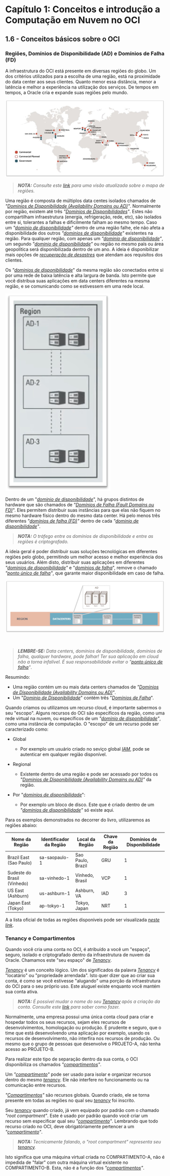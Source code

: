 # Capítulo 1: Conceitos e introdução a Computação em Nuvem no OCI

## 1.6 - Conceitos básicos sobre o OCI

### __Regiões, Domínios de Disponibilidade (AD) e Domínios de Falha (FD)__

A infraestrutura do OCI está presente em diversas regiões do globo. Um dos critérios utilizados para a escolha de uma região, está na proximidade do data center aos seus clientes. Quanto menor essa distância, menor a latência e melhor a experiência na utilização dos serviços. De tempos em tempos, a Oracle cria e expande suas regiões pelo mundo.

![alt_text](./images/ch1_1-2_1.jpg  "Oracle Cloud Regions Available Worldwide")

>_**__NOTA:__** Consulte este [link](https://www.oracle.com/cloud/architecture-and-regions/) para uma visão atualizada sobre o mapa de regiões._

Uma região é composta de múltiplos data centes isolados chamados de _"[Dominios de Disponibilidade (Availability Domains ou AD)](https://docs.oracle.com/pt-br/iaas/Content/General/Concepts/regions.htm#top)"_. Normalmente por região, existem até três _"[Dominios de Disponibilidades](https://docs.oracle.com/pt-br/iaas/Content/General/Concepts/regions.htm#top)"_. Estes não compartilham infraestrutura (energia, refrigeração, rede, etc), são isolados entre si, tolerantes a falhas e dificilmente falham ao mesmo tempo. Caso um _"[dominio de disponibilidade](https://docs.oracle.com/pt-br/iaas/Content/General/Concepts/regions.htm#top)"_ dentro de uma região falhe, ele não afeta a disponibilidade dos outros _"[dominios de disponibilidade](https://docs.oracle.com/pt-br/iaas/Content/General/Concepts/regions.htm#top)"_ existentes na região. Para qualquer região, com apenas um _"[dominio de disponibilidade](https://docs.oracle.com/pt-br/iaas/Content/General/Concepts/regions.htm#top)"_, um segundo _"[dominio de disponibilidade](https://docs.oracle.com/pt-br/iaas/Content/General/Concepts/regions.htm#top)"_ ou região no mesmo país ou área geopolítica será disponibilizada dentro de um ano. A ideia é disponibilizar mais opções de _[recuperação de desastres](https://pt.wikipedia.org/wiki/Recupera%C3%A7%C3%A3o_de_desastres)_ que atendam aos requisitos dos clientes.

Os _"[dominios de disponibilidade](https://docs.oracle.com/pt-br/iaas/Content/General/Concepts/regions.htm#top)_" da mesma região são conectados entre si por uma rede de baixa latência e alta largura de banda. Isto permite que você distribua suas aplicações em data centers diferentes na mesma região, e se comunicando como se estivessem em uma rede local.

![alt_text](./images/ch1_1-2_3.jpg  "Oracle Regions and Availability Domains")

Dentro de um "_[dominio de disponibilidade](https://docs.oracle.com/pt-br/iaas/Content/General/Concepts/regions.htm#top)_", há grupos distintos de hardware que são chamados de _"[Domínios de Falha (Fault Domains ou FD)](https://docs.oracle.com/pt-br/iaas/Content/General/Concepts/regions.htm#fault)_". Eles permitem distribuir suas instâncias para que elas não fiquem no mesmo hardware físico dentro do mesmo data center. Há pelo menos três diferentes _"[domínios de falha (FD)](https://docs.oracle.com/pt-br/iaas/Content/General/Concepts/regions.htm#fault)"_ dentro de cada _"[dominio de disponibilidade](https://docs.oracle.com/pt-br/iaas/Content/General/Concepts/regions.htm#top)"_. 

>_**__NOTA:__** O tráfego entre os domínios de disponibilidade e entre as regiões é criptografado._

A ideia geral é poder distribuir suas soluções tecnológicas em diferentes regiões pelo globo, permitindo um melhor acesso e melhor experiência dos seus usuários. Além disto, distribuir suas aplicações em diferentes _"[dominios de disponibilidade](https://docs.oracle.com/pt-br/iaas/Content/General/Concepts/regions.htm#top)"_ e "_[domínios de falha](https://docs.oracle.com/pt-br/iaas/Content/General/Concepts/regions.htm#fault)_", remove o chamado _"[ponto único de falha](https://pt.wikipedia.org/wiki/Ponto_%C3%BAnico_de_falha)"_, que garante maior disponibilidade em caso de falha.

![alt_text](./images/ch1_1-2_2.jpg  "Region / AD / FD")

<br>

>_**__LEMBRE-SE:__** Data centers, domínios de disponibilidade, domínios de falha, qualquer hardware, pode falhar! Ter sua aplicação em cloud não a torna infalível. É sua responsabilidade evitar o "[ponto único de falha](https://pt.wikipedia.org/wiki/Ponto_%C3%BAnico_de_falha)"_.

Resumindo:

- Uma região contém um ou mais data centers chamados de _"[Dominios de Disponibilidade (Availability Domains ou AD)](https://docs.oracle.com/pt-br/iaas/Content/General/Concepts/regions.htm#top)"_.
- Um "_[Dominio de Disponibilidade](https://docs.oracle.com/pt-br/iaas/Content/General/Concepts/regions.htm#top)_" contém três "_[Domínios de Falha](https://docs.oracle.com/pt-br/iaas/Content/General/Concepts/regions.htm#fault)_".

Quando criamos ou utilizamos um recurso cloud, é importante sabermos o seu "escopo". Alguns recursos do OCI são específicos da região, como uma rede virtual na nuvem, ou específicos de um _"[dominio de disponibilidade](https://docs.oracle.com/pt-br/iaas/Content/General/Concepts/regions.htm#top)"_, como uma instância de computação. O "escopo" de um recurso pode ser caracterizado como:

- Global
    - Por exemplo um usuário criado no seviço global _[IAM](https://docs.oracle.com/pt-br/iaas/Content/Identity/Concepts/overview.htm)_, pode se autenticar em qualquer região disponível.
        
- Regional 
    - Existente dentro de uma região e pode ser acessado por todos os _"[Dominios de Disponibilidade (Availability Domains ou AD)](https://docs.oracle.com/pt-br/iaas/Content/General/Concepts/regions.htm#top)"_ da região.

- Por "_[dominios de disponibilidade](https://docs.oracle.com/pt-br/iaas/Content/General/Concepts/regions.htm#top)_":
    - Por exemplo um bloco de disco. Este que é criado dentro de um _"[dominios de disponibilidade](https://docs.oracle.com/pt-br/iaas/Content/General/Concepts/regions.htm#top)"_ só existe aqui. 


Para os exemplos demonstrados no decorrer do livro, utilizaremos as regiões abaixo:

| Nome da Região | Identificador da Região | Local da Região | Chave da Região | Domínios de Disponibilidade | 
| -------------- | ----------------------- | --------------- | --------------- | --------------------------- |
| Brazil East (Sao Paulo) | sa-saopaulo-1  | Sao Paulo, Brazil | GRU | 1
| Sudeste do Brasil (Vinhedo) | sa-vinhedo-1  | Vinhedo, Brasil | VCP | 1
| US East (Ashburn) | us-ashburn-1 | Ashburn, VA | IAD | 3
| Japan East (Tokyo) | ap-tokyo-1 | Tokyo, Japan | NRT | 1

A a lista oficial de todas as regiões disponíveis pode ser visualizada _[neste link](https://docs.oracle.com/pt-br/iaas/Content/General/Concepts/regions.htm#top)_.

### __Tenancy e Compartimentos__

Quando você cria uma conta no OCI, é atribuído a você um "espaço", seguro, isolado e criptografado dentro da infraestrutura de nuvem da Oracle. Chamamos este "seu espaço" de _[Tenancy](https://docs.oracle.com/pt-br/iaas/Content/Identity/Tasks/managingtenancy.htm)_.

_[Tenancy](https://docs.oracle.com/pt-br/iaas/Content/Identity/Tasks/managingtenancy.htm)_ é um conceito lógico. Um dos significados da palavra _[Tenancy](https://docs.oracle.com/pt-br/iaas/Content/Identity/Tasks/managingtenancy.htm)_ é "locatário" ou "propriedade arrendada". Isto quer dizer que ao criar sua conta, é como se você estivesse "alugando" uma porção da infraestrutura do OCI para o seu próprio uso. Este aluguel existe enquanto você mantém sua conta ativa.

>_**__NOTA:__** É possível mudar o nome do seu [Tenancy](https://docs.oracle.com/pt-br/iaas/Content/Identity/Tasks/managingtenancy.htm) após a criação da conta. 
Consulte este [link](https://docs.oracle.com/pt-br/iaas/Content/General/Concepts/renamecloudaccount.htm) para saber como fazer._

Normalmente, uma empresa possui uma única conta cloud para criar e hospedar todos os seus recursos, sejam eles recursos de desenvolvimentos, homologação ou produção. É prudente e seguro, que o time que está desenvolvendo uma aplicação por exemplo, usando os recursos de desenvolvimento, não interfira nos recursos de produção. Ou mesmo que o grupo de pessoas que desenvolve o PROJETO-A, não tenha acesso ao PROJETO-B.

Para realizar este tipo de separação dentro da sua conta, o OCI disponibiliza os chamados _"[compartimentos](https://docs.oracle.com/pt-br/iaas/Content/Identity/Tasks/managingcompartments.htm)"_.

Um _"[compartimento](https://docs.oracle.com/pt-br/iaas/Content/Identity/Tasks/managingcompartments.htm)"_ pode ser usado para isolar e organizar recursos dentro do mesmo _[tenancy](https://docs.oracle.com/pt-br/iaas/Content/Identity/Tasks/managingtenancy.htm)_. Ele não interfere no funcionamento ou na comunicação entre recursos. 

_"[Compartimentos](https://docs.oracle.com/pt-br/iaas/Content/Identity/Tasks/managingcompartments.htm)"_ são recursos globais. Quando criado, ele se torna presente em todas as regiões no qual seu _[tenancy](https://docs.oracle.com/pt-br/iaas/Content/Identity/Tasks/managingtenancy.htm)_ foi inscrito.

Seu _[tenancy](https://docs.oracle.com/pt-br/iaas/Content/Identity/Tasks/managingtenancy.htm)_ quando criado, já vem equipado por padrão com o chamado _"root compartment"_. Este é usado por padrão quando você criar um recurso sem especificar qual seu _"[compartimento](https://docs.oracle.com/pt-br/iaas/Content/Identity/Tasks/managingcompartments.htm)"_. Lembrando que todo recurso criado no OCI, deve obrigatóriamente pertencer a um _"[compartimento](https://docs.oracle.com/pt-br/iaas/Content/Identity/Tasks/managingcompartments.htm)"_.

>_**__NOTA:__** Tecnicamente falando, o "root compartment" representa seu [tenancy](https://docs.oracle.com/pt-br/iaas/Content/Identity/Tasks/managingtenancy.htm)._

Isto significa que uma máquina virtual criada no COMPARTIMENTO-A, não é impedida de "falar" com outra máquina virtual existente no COMPARTIMENTO-B. Esta, não é a função dos _"[compartimentos](https://docs.oracle.com/pt-br/iaas/Content/Identity/Tasks/managingcompartments.htm)"_. 